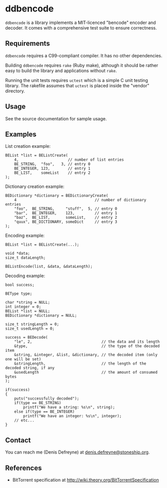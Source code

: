 ddbencode
=========

`ddbencode` is a library implements a MIT-licenced "bencode" encoder and
decoder. It comes with a comprehensive test suite to ensure correctness.

Requirements
------------

`ddbencode` requires a C99-compliant compiler. It has no other dependencies.

Building `ddbencode` requires `rake` (Ruby make), although it should be rather
easy to build the library and applications without `rake`.

Running the unit tests requires `uctest` which is a simple C unit testing
library. The rakefile assumes that `uctest` is placed inside the "vendor"
directory.

Usage
-----

See the source documentation for sample usage.

Examples
-----

List creation example:

	BEList *list = BEListCreate(
		4,                      // number of list entries
		BE_STRING,  "foo",   3, // entry 0
		BE_INTEGER, 123,        // entry 1
		BE_LIST,    someList    // entry 2
	);

Dictionary creation example:

	BEDictionary *dictionary = BEDictionaryCreate(
		4                                   // number of dictionary entries
		"foo",  BE_STRING,     "stuff",  5, // entry 0
		"bar",  BE_INTEGER,    123,         // entry 1
		"baz",  BE_LIST,       someList,    // entry 2
		"quux", BE_DICTIONARY, someDict     // entry 3
	);

Encoding example:

	BEList *list = BEListCreate(...);

	void *data;
	size_t dataLength;

	BEListEncode(list, &data, &dataLength);

Decoding example:

	bool success;

	BEType type;

	char *string = NULL;
	int integer = 0;
	BEList *list = NULL;
	BEDictionary *dictionary = NULL;

	size_t stringLength = 0;
	size_t usedLength = 0;

	success = BEDecode(
		"le", 2,                               // the data and its length
		&type,                                 // the type of the decoded item
		&string, &integer, &list, &dictionary, // the decoded item (only one will be set)
		&stringLength,                         // the length of the decoded string, if any
		&usedLength                            // the amount of consumed bytes
	);

	if(success)
	{
		puts("successfully decoded");
		if(type == BE_STRING)
			printf("We have a string: %s\n", string);
		else if(type == BE_INTEGER)
			printf("We have an integer: %s\n", integer);
		// etc...
	}

Contact
-------

You can reach me (Denis Defreyne) at <denis.defreyne@stoneship.org>.

References
----------

* BitTorrent specification at http://wiki.theory.org/BitTorrentSpecification
